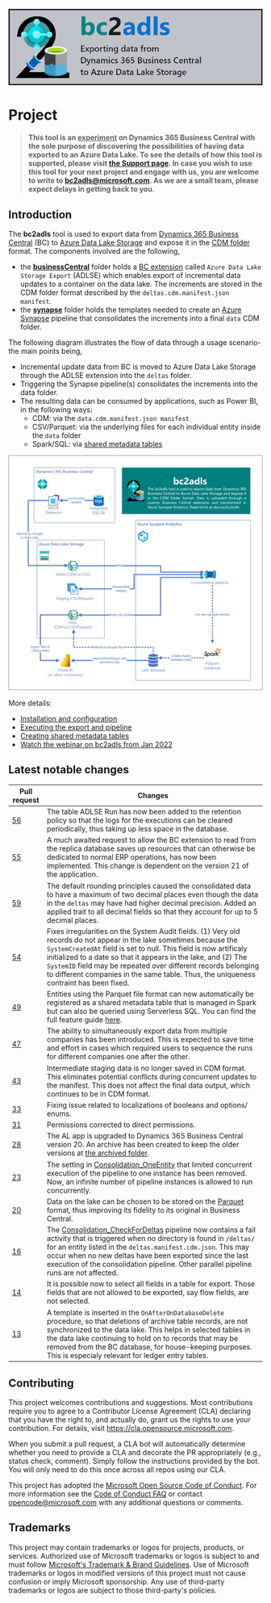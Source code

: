 ![](.assets/bc2adls_banner.png)

# Project

> **This tool is an <u>experiment</u> on Dynamics 365 Business Central with the sole purpose of discovering the possibilities of having data exported to an Azure Data Lake. To see the details of how this tool is supported, please visit [the Support page](./SUPPORT.md). In case you wish to use this tool for your next project and engage with us, you are welcome to write to bc2adls@microsoft.com. As we are a small team, please expect delays in getting back to you.**

## Introduction

The **bc2adls** tool is used to export data from [Dynamics 365 Business Central](https://dynamics.microsoft.com/en-us/business-central/overview/) (BC) to [Azure Data Lake Storage](https://docs.microsoft.com/en-us/azure/storage/blobs/data-lake-storage-introduction) and expose it in the [CDM folder](https://docs.microsoft.com/en-us/common-data-model/data-lake) format. The components involved are the following,
- the **[businessCentral](/tree/main/businessCentral/)** folder holds a [BC extension](https://docs.microsoft.com/en-gb/dynamics365/business-central/ui-extensions) called `Azure Data Lake Storage Export` (ADLSE) which enables export of incremental data updates to a container on the data lake. The increments are stored in the CDM folder format described by the `deltas.cdm.manifest.json manifest`.
- the **[synapse](/tree/main/synapse/)** folder holds the templates needed to create an [Azure Synapse](https://azure.microsoft.com/en-gb/services/synapse-analytics/) pipeline that consolidates the increments into a final `data` CDM folder.

The following diagram illustrates the flow of data through a usage scenario- the main points being,
- Incremental update data from BC is moved to Azure Data Lake Storage through the ADLSE extension into the `deltas` folder.
- Triggering the Synapse pipeline(s) consolidates the increments into the data folder.
- The resulting data can be consumed by applications, such as Power BI, in the following ways:
	- CDM: via the `data.cdm.manifest.json manifest`
	- CSV/Parquet: via the underlying files for each individual entity inside the `data` folder
	- Spark/SQL: via [shared metadata tables](/.assets/SharedMetadataTables.md)
	
![Architecture](/.assets/architecture.png "Flow of data")

More details:
- [Installation and configuration](/.assets/Setup.md)
- [Executing the export and pipeline](/.assets/Execution.md)
- [Creating shared metadata tables](/.assets/SharedMetadataTables.md)
- [Watch the webinar on bc2adls from Jan 2022](https://www.microsoft.com/en-us/videoplayer/embed/RWSHHG)

## Latest notable changes

Pull request | Changes
--------------- | ---
[56](https://github.com/microsoft/bc2adls/pull/56) | The table ADLSE Run has now been added to the retention policy so that the logs for the executions can be cleared periodically, thus taking up less space in the database.
[55](https://github.com/microsoft/bc2adls/pull/55) | A much awaited request to allow the BC extension to read from the replica database saves up resources that can otherwise be dedicated to normal ERP operations, has now been implemented. This change is dependent on the version 21 of the application.
[59](https://github.com/microsoft/bc2adls/pull/59) | The default rounding principles caused the consolidated data to have a maximum of two decimal places even though the data in the `deltas` may have had higher decimal precision. Added an applied trait to all decimal fields so that they account for up to 5 decimal places. 
[54](https://github.com/microsoft/bc2adls/pull/54) | Fixes irregularities on the System Audit fields. (1) Very old records do not appear in the lake sometimes because the `SystemCreatedAt` field is set to null. This field is now artificaly initialized to a date so that it appears in the lake, and (2) The `SystemID` field may be repeated over different records belonging to different companies in the same table. Thus, the uniqueness contraint has been fixed. 
[49](https://github.com/microsoft/bc2adls/pull/49) | Entities using the Parquet file format can now automatically be registered as a shared metadata table that is managed in Spark but can also be queried using Serverless SQL. You can find the full feature guide [here](/.assets/SharedMetadataTables.md).
[47](https://github.com/microsoft/bc2adls/pull/47) | The ability to simultaneously export data from multiple companies has been introduced. This is expected to save time and effort in cases which required users to sequence the runs for different companies one after the other.  
[43](https://github.com/microsoft/bc2adls/pull/43) | Intermediate staging data is no longer saved in CDM format. This eliminates potential conflicts during concurrent updates to the manifest. This does not affect the final data output, which continues to be in CDM format.
[33](https://github.com/microsoft/bc2adls/pull/33) | Fixing issue related to localizations of booleans and options/ enums. 
[31](https://github.com/microsoft/bc2adls/pull/31) | Permissions corrected to direct permissions.
[28](https://github.com/microsoft/bc2adls/pull/28) | The AL app is upgraded to Dynamics 365 Business Central version 20. An archive has been created to keep the older versions at [the archived folder](/archived/).
[23](https://github.com/microsoft/bc2adls/pull/23) | The setting in [Consolidation_OneEntity](/synapse/pipeline/Consolidation_OneEntity.json) that limited concurrent execution of the pipeline to one instance has been removed. Now, an infinite number of pipeline instances is allowed to run concurrently. 
[20](https://github.com/microsoft/bc2adls/pull/20) | Data on the lake can be chosen to be stored on the [Parquet](https://docs.microsoft.com/en-us/azure/data-factory/format-parquet) format, thus improving its fidelity to its original in Business Central.
[16](https://github.com/microsoft/bc2adls/pull/16) | The [Consolidation_CheckForDeltas](/synapse/pipeline/Consolidation_CheckForDeltas.json) pipeline now contains a fail activity that is triggered when no directory is found in `/deltas/` for an entity listed in the `deltas.manifest.cdm.json`. This may occur when no new deltas have been exported since the last execution of the consolidation pipeline. Other parallel pipeline runs are not affected.
[14](https://github.com/microsoft/bc2adls/pull/14) | It is possible now to select all fields in a table for export. Those fields that are not allowed to be exported, say flow fields, are not selected.
[13](https://github.com/microsoft/bc2adls/pull/13) | A template is inserted in the `OnAfterOnDatabaseDelete` procedure, so that deletions of archive table records, are not synchronized to the data lake. This helps in selected tables in the data lake continuing to hold on to records that may be removed from the BC database, for house-keeping purposes. This is especialy relevant for ledger entry tables.

## Contributing

This project welcomes contributions and suggestions.  Most contributions require you to agree to a
Contributor License Agreement (CLA) declaring that you have the right to, and actually do, grant us
the rights to use your contribution. For details, visit https://cla.opensource.microsoft.com.

When you submit a pull request, a CLA bot will automatically determine whether you need to provide
a CLA and decorate the PR appropriately (e.g., status check, comment). Simply follow the instructions
provided by the bot. You will only need to do this once across all repos using our CLA.

This project has adopted the [Microsoft Open Source Code of Conduct](https://opensource.microsoft.com/codeofconduct/).
For more information see the [Code of Conduct FAQ](https://opensource.microsoft.com/codeofconduct/faq/) or
contact [opencode@microsoft.com](mailto:opencode@microsoft.com) with any additional questions or comments.

## Trademarks

This project may contain trademarks or logos for projects, products, or services. Authorized use of Microsoft 
trademarks or logos is subject to and must follow 
[Microsoft's Trademark & Brand Guidelines](https://www.microsoft.com/en-us/legal/intellectualproperty/trademarks/usage/general).
Use of Microsoft trademarks or logos in modified versions of this project must not cause confusion or imply Microsoft sponsorship.
Any use of third-party trademarks or logos are subject to those third-party's policies.
